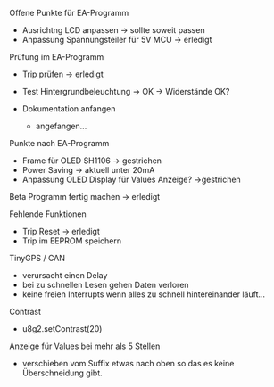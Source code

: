 Offene Punkte für EA-Programm
- Ausrichtng LCD anpassen
    -> sollte soweit passen
- Anpassung Spannungsteiler für 5V MCU -> erledigt



Prüfung im EA-Programm
- Trip prüfen -> erledigt
- Test Hintergrundbeleuchtung -> OK -> Widerstände OK?

- Dokumentation anfangen
    - angefangen...

Punkte nach EA-Programm
- Frame für OLED SH1106 -> gestrichen
- Power Saving -> aktuell unter 20mA
- Anpassung OLED Display für Values Anzeige? ->gestrichen


Beta Programm fertig machen
-> erledigt


Fehlende Funktionen
- Trip Reset -> erledigt
- Trip im EEPROM speichern



TinyGPS / CAN
- verursacht einen Delay
- bei zu schnellen Lesen gehen Daten verloren
- keine freien Interrupts wenn alles zu schnell hintereinander läuft...


Contrast
- u8g2.setContrast(20)

Anzeige für Values bei mehr als 5 Stellen
- verschieben vom Suffix etwas nach oben so das es keine Überschneidung gibt.